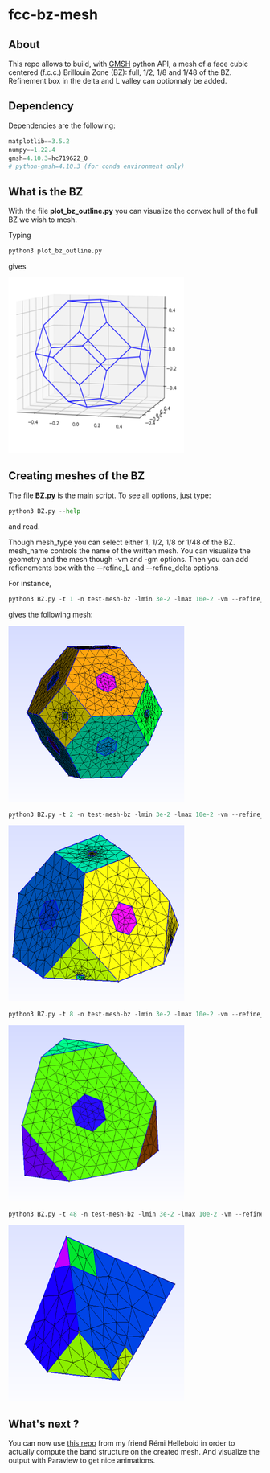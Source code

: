# fcc-bz-mesh


## About

This repo allows to build, with [GMSH](https://gmsh.info/) python API, a mesh of a face cubic centered (f.c.c.) Brillouin Zone (BZ): full, 1/2, 1/8 and 1/48 of the BZ. Refinement box in the delta and L valley can optionnaly be added.


## Dependency
Dependencies are the following:
```python
matplotlib==3.5.2
numpy==1.22.4
gmsh=4.10.3=hc719622_0
# python-gmsh=4.10.3 (for conda environment only)
```


## What is the BZ

With the file __plot_bz_outline.py__ you can visualize the convex hull of the full BZ we wish to mesh.

Typing
```python
python3 plot_bz_outline.py
```
gives

<img src="rsc/convexhull.png" width="350" height="350">


## Creating meshes of the BZ

The file __BZ.py__ is the main script. To see all options, just type:
```python
python3 BZ.py --help
```
and read.

Though mesh_type you can
select either 1, 1/2, 1/8 or 1/48 of the BZ. mesh_name controls the name of
the written mesh. You can visualize the geometry and the mesh though -vm
and -gm options. Then you can add refienements box with the --refine_L and
--refine_delta options.



For instance,
```python
python3 BZ.py -t 1 -n test-mesh-bz -lmin 3e-2 -lmax 10e-2 -vm --refine_delta 0.1 0.125 0.1 --refine_L 0.1 0.125 0.3
```
gives the following mesh:

<img src="rsc/refineLdelta_ex.png" width="350" height="350">

```python
python3 BZ.py -t 2 -n test-mesh-bz -lmin 3e-2 -lmax 10e-2 -vm --refine_delta 0.1 0.125 0.1 --refine_L 0.1 0.125 0.3
```

<img src="rsc/2_refineLdelta_ex.png" width="350" height="350">



```python
python3 BZ.py -t 8 -n test-mesh-bz -lmin 3e-2 -lmax 10e-2 -vm --refine_L 0.1 0.125 0.3
```

<img src="rsc/8_refineLdelta_ex.png" width="350" height="350">


```python
python3 BZ.py -t 48 -n test-mesh-bz -lmin 3e-2 -lmax 10e-2 -vm --refine_delta 0.1 0.125 0.1 --refine_L 0.1 0.125 0.3
```

<img src="rsc/48_refineLdelta_ex.png" width="350" height="350">




## What's next ?

You can now use [this repo](https://github.com/RemiHelleboid/BzMeshBandsDos) from my friend Rémi Helleboid in order to actually compute the band structure on  the created mesh. And visualize the output with Paraview to get nice animations.

